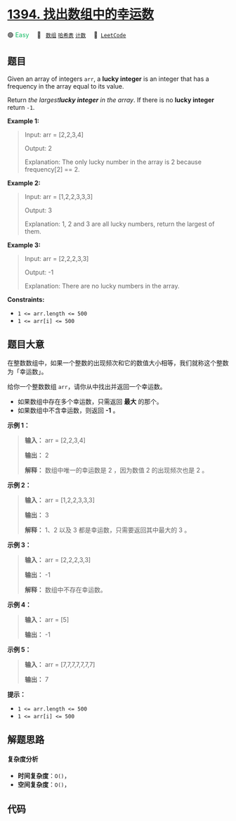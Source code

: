 # [1394. 找出数组中的幸运数](https://leetcode.com/problems/find-lucky-integer-in-an-array)

🟢 <font color=#15bd66>Easy</font>&emsp; 🔖&ensp; [`数组`](/outline/tag/array.md) [`哈希表`](/outline/tag/hash-table.md) [`计数`](/outline/tag/counting.md)&emsp; 🔗&ensp;[`LeetCode`](https://leetcode.com/problems/find-lucky-integer-in-an-array)

## 题目

Given an array of integers `arr`, a **lucky integer** is an integer that has a
frequency in the array equal to its value.

Return _the largest**lucky integer** in the array_. If there is no **lucky
integer** return `-1`.



**Example 1:**

> Input: arr = [2,2,3,4]
> 
> Output: 2
> 
> Explanation: The only lucky number in the array is 2 because frequency[2] == 2.

**Example 2:**

> Input: arr = [1,2,2,3,3,3]
> 
> Output: 3
> 
> Explanation: 1, 2 and 3 are all lucky numbers, return the largest of them.

**Example 3:**

> Input: arr = [2,2,2,3,3]
> 
> Output: -1
> 
> Explanation: There are no lucky numbers in the array.

**Constraints:**

  * `1 <= arr.length <= 500`
  * `1 <= arr[i] <= 500`


## 题目大意

在整数数组中，如果一个整数的出现频次和它的数值大小相等，我们就称这个整数为「幸运数」。

给你一个整数数组 `arr`，请你从中找出并返回一个幸运数。

  * 如果数组中存在多个幸运数，只需返回 **最大** 的那个。
  * 如果数组中不含幸运数，则返回 **-1** 。



**示例 1：**

> 
> 
> 
> 
> 
> **输入：** arr = [2,2,3,4]
> 
> **输出：** 2
> 
> **解释：** 数组中唯一的幸运数是 2 ，因为数值 2 的出现频次也是 2 。
> 
> 

**示例 2：**

> 
> 
> 
> 
> 
> **输入：** arr = [1,2,2,3,3,3]
> 
> **输出：** 3
> 
> **解释：** 1、2 以及 3 都是幸运数，只需要返回其中最大的 3 。
> 
> 

**示例 3：**

> 
> 
> 
> 
> 
> **输入：** arr = [2,2,2,3,3]
> 
> **输出：** -1
> 
> **解释：** 数组中不存在幸运数。
> 
> 

**示例 4：**

> 
> 
> 
> 
> 
> **输入：** arr = [5]
> 
> **输出：** -1
> 
> 

**示例 5：**

> 
> 
> 
> 
> 
> **输入：** arr = [7,7,7,7,7,7,7]
> 
> **输出：** 7
> 
> 



**提示：**

  * `1 <= arr.length <= 500`
  * `1 <= arr[i] <= 500`


## 解题思路

#### 复杂度分析

- **时间复杂度**：`O()`，
- **空间复杂度**：`O()`，

## 代码

```javascript

```